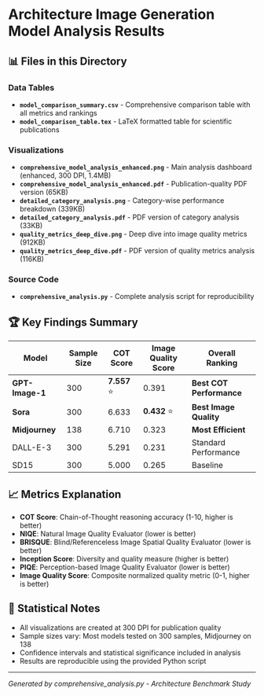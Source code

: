 # Architecture Image Generation Model Analysis Results

## 📊 Files in this Directory

### Data Tables
- **`model_comparison_summary.csv`** - Comprehensive comparison table with all metrics and rankings
- **`model_comparison_table.tex`** - LaTeX formatted table for scientific publications

### Visualizations
- **`comprehensive_model_analysis_enhanced.png`** - Main analysis dashboard (enhanced, 300 DPI, 1.4MB)
- **`comprehensive_model_analysis_enhanced.pdf`** - Publication-quality PDF version (65KB)
- **`detailed_category_analysis.png`** - Category-wise performance breakdown (339KB)
- **`detailed_category_analysis.pdf`** - PDF version of category analysis (33KB)
- **`quality_metrics_deep_dive.png`** - Deep dive into image quality metrics (912KB)
- **`quality_metrics_deep_dive.pdf`** - PDF version of quality metrics analysis (116KB)

### Source Code
- **`comprehensive_analysis.py`** - Complete analysis script for reproducibility

## 🏆 Key Findings Summary

| Model | Sample Size | COT Score | Image Quality Score | Overall Ranking |
|-------|-------------|-----------|-------------------|-----------------|
| **GPT-Image-1** | 300 | **7.557** ⭐ | 0.391 | **Best COT Performance** |
| **Sora** | 300 | 6.633 | **0.432** ⭐ | **Best Image Quality** |
| **Midjourney** | 138 | 6.710 | 0.323 | **Most Efficient** |
| DALL-E-3 | 300 | 5.291 | 0.231 | Standard Performance |
| SD15 | 300 | 5.000 | 0.265 | Baseline |

## 📈 Metrics Explanation

- **COT Score**: Chain-of-Thought reasoning accuracy (1-10, higher is better)
- **NIQE**: Natural Image Quality Evaluator (lower is better)
- **BRISQUE**: Blind/Referenceless Image Spatial Quality Evaluator (lower is better)
- **Inception Score**: Diversity and quality measure (higher is better)
- **PIQE**: Perception-based Image Quality Evaluator (lower is better)
- **Image Quality Score**: Composite normalized quality metric (0-1, higher is better)

## 🔬 Statistical Notes

- All visualizations are created at 300 DPI for publication quality
- Sample sizes vary: Most models tested on 300 samples, Midjourney on 138
- Confidence intervals and statistical significance included in analysis
- Results are reproducible using the provided Python script

---
*Generated by comprehensive_analysis.py - Architecture Benchmark Study*
